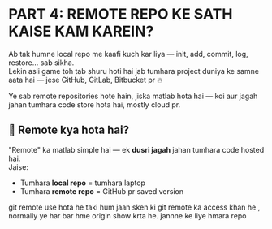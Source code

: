 # PART 4: REMOTE REPO KE SATH KAISE KAM KAREIN?

Ab tak humne local repo me kaafi kuch kar liya — init, add, commit, log, restore... sab sikha.  
Lekin asli game toh tab shuru hoti hai jab tumhara project duniya ke samne aata hai — jese GitHub, GitLab, Bitbucket pr 🔥

Ye sab remote repositories hote hain, jiska matlab hota hai — koi aur jagah jahan tumhara code store hota hai, mostly cloud pr.

## 🔗 Remote kya hota hai?

"Remote" ka matlab simple hai — ek **dusri jagah** jahan tumhara code hosted hai.  
Jaise:

- Tumhara **local repo** = tumhara laptop
- Tumhara **remote repo** = GitHub pr saved version


git remote use hota he taki hum jaan sken ki git remote ka access khan he  , normally ye har bar hme origin show krta he. jannne ke liye hmara repo 
